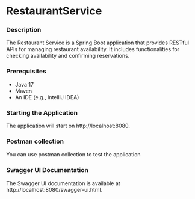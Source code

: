# RestaurantService

### Description
The Restaurant Service is a Spring Boot application that provides RESTful APIs for managing restaurant availability. It includes functionalities for checking availability and confirming reservations.

### Prerequisites
- Java 17
- Maven
- An IDE (e.g., IntelliJ IDEA)

### Starting the Application
The application will start on http://localhost:8080.

### Postman collection
You can use postman collection to test the application


### Swagger UI Documentation
The Swagger UI documentation is available at http://localhost:8080/swagger-ui.html.
